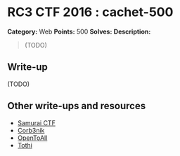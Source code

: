 # RC3 CTF 2016 : cachet-500

**Category:** Web
**Points:** 500
**Solves:**
**Description:**

> (TODO)

## Write-up

(TODO)

## Other write-ups and resources

* [Samurai CTF](https://github.com/samuraictf/writeups/blob/master/rc3-2016/cachet.md)
* [Corb3nik](http://corb3nik.github.io/rc3-2016/cachet/)
* [OpenToAll](https://github.com/tothi/ctfs/tree/master/rc3-ctf-2016/web/cachet-500)
* [Tothi](https://github.com/tothi/ctfs/tree/master/rc3-ctf-2016/web/cachet-500)
